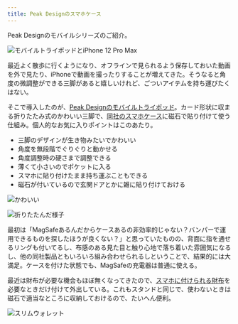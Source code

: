 ```yaml
---
title: Peak Designのスマホケース
---
```

Peak Designのモバイルシリーズのご紹介。

![](https://lh4.googleusercontent.com/yrXCyGj5NGJrUClZaoEPh1mM1N_bX5gcEpVd_NjKkRjQPkHrES5RZnQK4MXPmKW6N9laCrA6U1u7dJh5Y4x9rviTh5lAhfxv6IfAMH4gbVFk7-xIIRoXkVIDXjExEVKojT7ffIsodun4mW7bgzAP7X9q9MWJBwc8281oPJXvYNRWicPV4zBaxpkwxeQr "モバイルトライポッドとiPhone 12 Pro Max")

最近よく散歩に行くようになり、オフラインで見られるよう保存しておいた動画を外で見たり、iPhoneで動画を撮ったりすることが増えてきた。そうなると角度の微調整ができる三脚があると嬉しいけれど、ごついアイテムを持ち運びたくはない。

そこで導入したのが、[Peak Designのモバイルトライポッド](https://www.amazon.co.jp/dp/B09FRZPLL3)。カード形状に収まる折りたたみ式のかわいい三脚で、[同社のスマホケース](https://www.amazon.co.jp/dp/B09FP3HP7Z?)に磁石で貼り付けて使う仕組み。個人的なお気に入りポイントはこのあたり。

*   三脚のデザインが生き物みたいでかわいい
*   角度を無段階でぐりぐりと動かせる
*   角度調整時の硬さまで調整できる
*   薄くて小さいのでポケットに入る
*   スマホに貼り付けたまま持ち運ぶこともできる
*   磁石が付いているので玄関ドアとかに雑に貼り付けておける

![](https://lh3.googleusercontent.com/IXsC0Rn6srWFZfi6Zqp6HmkCpTZVcT-F9Xtt5NZNxorTjRoo1c8wLTeEKxvJS-95izMrMmLWRozT1v2gqBP9z0QkbcjPGI1G_IVv1ylG0465StQD5V3OY7hKmpCFbG2b4aT4dx_C5gmPQzwGX5cme441AnXSs1onrxx1avMuQ3IO4afwlVSDX_m0FEMi "かわいい")

![](https://lh3.googleusercontent.com/TDSZEwyl7cAMnvcVXaDtlvsQFYw6IpTKqJptjpSyQrm1r2EGoY1xqDAd7gIsPivzEtfF5-Ya7oZeX1W0bkVr_Y97JF-KQuajMwqIOQ-rVLNxAK6LBcsJEQxpsa5QjXZmEeoWLoYdx57TPp5APDrZ6xTVgvKLRlOM5RP8s5Q0gYOyqjpfyccI-hlPXy3l "折りたたんだ様子")

最初は「MagSafeあるんだからケースあるの非効率的じゃない？バンパーで運用できるものを探したほうが良くない？」と思っていたものの、背面に指を通せるリングも付いてるし、布感のある見た目と触り心地で落ち着いた雰囲気になるし、他の同社製品ともいろいろ組み合わせられるしということで、結果的には大満足。ケースを付けた状態でも、MagSafeの充電器は普通に使える。

最近は財布が必要な機会もほぼ無くなってきたので、[スマホに付けられる財布](https://www.amazon.co.jp/dp/B09FSGW671)を必要なときだけ付けて外出している。これもスタンドと同じで、使わないときは磁石で適当なところに収納しておけるので、たいへん便利。

![](https://lh6.googleusercontent.com/FC__t_hBl17eoEKxprJjc_fJmiITPqYyvUYrWryFlGBmdFfqroXgBGCSZJCmoLBz3Pldx3Dy6EdFHXvlDiaNRVpKlQN8fvkMXy3y0vFuFoFpACPJCBK5RB4POmHZpImPZ52OdqmAWvweCEEbQNNLFNuR1Arny82wOeDDvqtMDW0Ea_q3IrNJeq0Eb0cA "スリムウォレット")
